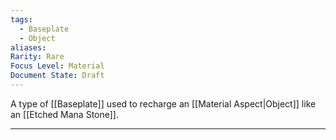 ```yaml
---
tags:
  - Baseplate
  - Object
aliases: 
Rarity: Rare
Focus Level: Material
Document State: Draft
---
```

A type of [[Baseplate]] used to recharge an [[Material Aspect|Object]] like an [[Etched Mana Stone]].
- - -
